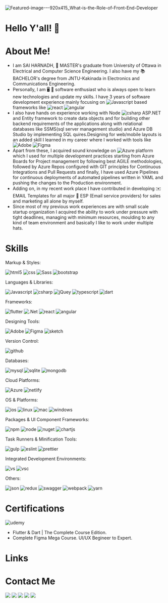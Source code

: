 ![Featured-image-–-920x415_What-is-the-Role-of-Front-End-Developer](https://github.com/snadi043/MYPROFILE/assets/60456049/3b94ef53-a440-44f1-aa2b-75bd887baa6d)

# Hello Y'all! 👋

# About Me!

- I am SAI HARNADH, 📖 MASTER's graduate from University of Ottawa in Electrical and Computer Science Engineering. I also have my 📚 BACHELOR's degree from JNTU-Kakinada in Electronics and Communications Engineering.
- Personally, I am 🖥️ 📱 software enthusiast who is always open to learn new technologies and update my skills. I have 3 years of software development experience mainly focusing on ![Javascript](https://img.shields.io/badge/JavaScript-323330?style=for-the-badge&logo=javascript&logoColor=F7DF1E) based frameworks like ![react](https://img.shields.io/badge/React-20232A?style=for-the-badge&logo=react&logoColor=61DAFB)  ![angular](https://img.shields.io/badge/AngularJS-E23237?style=for-the-badge&logo=angularjs&logoColor=white)
- I also have hands on experience working with Node ![csharp](https://img.shields.io/badge/C%23-239120?style=for-the-badge&logo=csharp&logoColor=white) ASP.NET and Entity framework to create data objects and for building other backend requirements of the applications along with relational databases like SSMS(sql server management studio) and Azure DB Studio by implementing SQL quires.Designing for web/mobile layouts is an added skill I learned in my career where I worked with tools like ![Adobe](https://img.shields.io/badge/Adobe%20XD-470137?style=for-the-badge&logo=Adobe%20XD&logoColor=#FF61F6) 
![Figma](https://img.shields.io/badge/Figma-F24E1E?style=for-the-badge&logo=figma&logoColor=white)
- Apart from these, I acquired sound knowledge on ![Azure](https://img.shields.io/badge/Azure_DevOps-0078D7?style=for-the-badge&logo=azure-devops&logoColor=white) platform which I used for multiple development practices starting from Azure Boards for Project management by following best AGILE methodologies, followed by Azure Repos configured with GIT principles for Continuous Integrations and Pull Requests and finally, I have used Azure Pipelines for continuous deployments of automated pipelines written in YAML and pushing the changes to the Production environment.
- Adding on, in my recent work place I have contributed in developing ✉️ EMAIL Templates for all major 📨 ESP (Email service providers) for sales and marketing all alone by myself.
- Since most of my previous work experiences are with small scale startup organization I acquired the ability to work under pressure with tight deadlines, managing with minimum resources, moulding to any kind of team environment and basically I like to work under multiple hats.

# Skills
Markup & Styles:

![html5](https://img.shields.io/badge/HTML5-E34F26?style=for-the-badge&logo=html5&logoColor=white)
![css](https://img.shields.io/badge/CSS3-1572B6?style=for-the-badge&logo=css3&logoColor=white)
![Sass](https://img.shields.io/badge/Sass-CC6699?style=for-the-badge&logo=sass&logoColor=white)
![bootstrap](https://img.shields.io/badge/Bootstrap-563D7C?style=for-the-badge&logo=bootstrap&logoColor=white)

Languages & Libraries:

![Javascript](https://img.shields.io/badge/JavaScript-323330?style=for-the-badge&logo=javascript&logoColor=F7DF1E)
![csharp](https://img.shields.io/badge/C%23-239120?style=for-the-badge&logo=csharp&logoColor=white)
![jQuey](https://img.shields.io/badge/jQuery-0769AD?style=for-the-badge&logo=jquery&logoColor=white)
![typescript](https://img.shields.io/badge/TypeScript-007ACC?style=for-the-badge&logo=typescript&logoColor=white)
![dart](https://img.shields.io/badge/Dart-0175C2?style=for-the-badge&logo=dart&logoColor=white)

Frameworks:

![flutter](https://img.shields.io/badge/Flutter-02569B?style=for-the-badge&logo=flutter&logoColor=white)
![.Net](https://img.shields.io/badge/.NET-512BD4?style=for-the-badge&logo=dotnet&logoColor=white)
![react](https://img.shields.io/badge/React-20232A?style=for-the-badge&logo=react&logoColor=61DAFB)
![angular](https://img.shields.io/badge/AngularJS-E23237?style=for-the-badge&logo=angularjs&logoColor=white)

Designing Tools:

![Adobe](https://img.shields.io/badge/Adobe%20XD-470137?style=for-the-badge&logo=Adobe%20XD&logoColor=#FF61F6)
![Figma](https://img.shields.io/badge/Figma-F24E1E?style=for-the-badge&logo=figma&logoColor=white)
![sketch](https://img.shields.io/badge/Sketch-FFB387?style=for-the-badge&logo=sketch&logoColor=black)

Version Control:

![github](https://img.shields.io/badge/GitHub-100000?style=for-the-badge&logo=github&logoColor=white)

Databases:

![mysql](https://img.shields.io/badge/MySQL-005C84?style=for-the-badge&logo=mysql&logoColor=white)
![sqlite](https://img.shields.io/badge/Sqlite-003B57?style=for-the-badge&logo=sqlite&logoColor=white)
![mongodb](https://img.shields.io/badge/MongoDB-4EA94B?style=for-the-badge&logo=mongodb&logoColor=white)

Cloud Platforms:

![Azure](https://img.shields.io/badge/Azure_DevOps-0078D7?style=for-the-badge&logo=azure-devops&logoColor=white)
![netlify](https://img.shields.io/badge/Netlify-00C7B7?style=for-the-badge&logo=netlify&logoColor=white)

OS & Platforms:

![ios](https://img.shields.io/badge/iOS-000000?style=for-the-badge&logo=ios&logoColor=white)
![linux](https://img.shields.io/badge/Linux-FCC624?style=for-the-badge&logo=linux&logoColor=black)
![mac](https://img.shields.io/badge/mac%20os-000000?style=for-the-badge&logo=apple&logoColor=white)
![windows](https://img.shields.io/badge/Windows-0078D6?style=for-the-badge&logo=windows&logoColor=white)

Packages & UI Component Frameworks:

![npm](https://img.shields.io/badge/npm-CB3837?style=for-the-badge&logo=npm&logoColor=white)
![node](https://img.shields.io/badge/Node%20js-339933?style=for-the-badge&logo=nodedotjs&logoColor=white)
![nuget](https://img.shields.io/badge/NuGet-004880?style=for-the-badge&logo=nuget&logoColor=white)
![chartjs](https://img.shields.io/badge/Chart%20js-FF6384?style=for-the-badge&logo=chartdotjs&logoColor=white)

Task Runners & Minification Tools:

![gulp](https://img.shields.io/badge/Gulp-CF4647?style=for-the-badge&logo=gulp&logoColor=white)
![eslint](https://img.shields.io/badge/eslint-3A33D1?style=for-the-badge&logo=eslint&logoColor=white)
![prettier](https://img.shields.io/badge/prettier-1A2C34?style=for-the-badge&logo=prettier&logoColor=F7BA3E)

Integrated Development Environments:

![vs](https://img.shields.io/badge/Visual_Studio-5C2D91?style=for-the-badge&logo=visual%20studio&logoColor=white)
![vsc](https://img.shields.io/badge/Visual_Studio_Code-0078D4?style=for-the-badge&logo=visual%20studio%20code&logoColor=white)

Others:

![json](https://img.shields.io/badge/json-5E5C5C?style=for-the-badge&logo=json&logoColor=white)
![redux](https://img.shields.io/badge/Redux-593D88?style=for-the-badge&logo=redux&logoColor=white)
![swagger](https://img.shields.io/badge/Swagger-85EA2D?style=for-the-badge&logo=Swagger&logoColor=white)
![webpack](https://img.shields.io/badge/Webpack-8DD6F9?style=for-the-badge&logo=Webpack&logoColor=white)
![yarn](https://img.shields.io/badge/Yarn-2C8EBB?style=for-the-badge&logo=yarn&logoColor=white)


# Certifications

![udemy](https://img.shields.io/badge/Udemy-EC5252?style=for-the-badge&logo=Udemy&logoColor=white)
- Flutter & Dart | The Complete Course Edition.
- Complete Figma Mega Course. UI/UX Begineer to Expert.

# Links

# Contact Me
<a href="mailto:nsharnadh18@gmail.com?"><img src="https://img.shields.io/badge/gmail-%23DD0031.svg?&style=for-the-badge&logo=gmail&logoColor=white"/></a>
<a href="https://github.com/snadi043/MYPROFILE/blob/main/README.md"><img src="https://img.shields.io/badge/GitHub-100000?style=for-the-badge&logo=github&logoColor=white"/></a>
<a href="https://www.linkedin.com/in/sai-harnadh-n-28823a170/"><img src="https://img.shields.io/badge/LinkedIn-0077B5?style=for-the-badge&logo=linkedin&logoColor=white"/></a>
<a href="https://saihportfolio.netlify.app"><img src="https://img.shields.io/badge/Portfolio-255E63?style=for-the-badge&logo=About.me&logoColor=white"/></a>
<a href=""><img src="https://img.shields.io/badge/Zoom-2D8CFF?style=for-the-badge&logo=zoom&logoColor=white"/></a>

